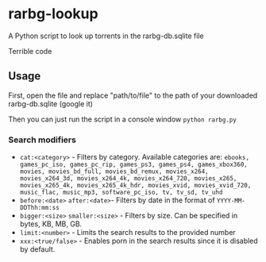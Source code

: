 # rarbg-lookup
A Python script to look up torrents in the rarbg-db.sqlite file

Terrible code

## Usage
First, open the file and replace "path/to/file" to the path of your downloaded rarbg-db.sqlite (google it)

Then you can just run the script in a console window `python rarbg.py`

### Search modifiers
- `cat:<category>` - Filters by category. Available categories are: `ebooks, games_pc_iso, games_pc_rip, games_ps3, games_ps4, games_xbox360, movies, movies_bd_full, movies_bd_remux, movies_x264, movies_x264_3d, movies_x264_4k, movies_x264_720, movies_x265, movies_x265_4k, movies_x265_4k_hdr, movies_xvid, movies_xvid_720, music_flac, music_mp3, software_pc_iso, tv, tv_sd, tv_uhd`
- `before:<date>` `after:<date>`- Filters by date in the format of `YYYY-MM-DDThh:mm:ss`
- `bigger:<size>` `smaller:<size>` - Filters by size. Can be specified in bytes, KB, MB, GB.
- `limit:<number>` - Limits the search results to the provided number
- `xxx:<true/false>` - Enables porn in the search results since it is disabled by default.

